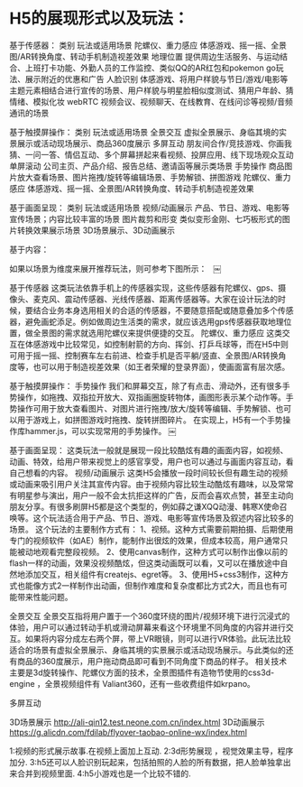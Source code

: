 # H5的展现形式以及玩法：

基于传感器：
类别	玩法或适用场景
陀螺仪、重力感应	体感游戏、摇一摇、全景图/AR转换角度、转动手机制造视差效果
地理位置	提供周边生活服务、与运动结合、上班打卡功能、外勤人员的工作监控、类似QQ的AR红包和pokemon go玩法、展示附近的优惠和广告
人脸识别	体感游戏、将用户样貌与节日/游戏/电影等主题元素相结合进行宣传的场景、用户样貌与明星脸相似度测试、猜用户年龄、猜情绪、模拟化妆
webRTC	视频会议、视频聊天、在线教育、在线问诊等视频/音频通讯的场景

基于触摸屏操作：
类别	玩法或适用场景
全景交互	虚拟全景展示、身临其境的实景展示或活动现场展示、商品360度展示
多屏互动	朋友间合作/竞技游戏、你画我猜、一问一答、情侣互动、多个屏幕拼起来看视频、投屏应用、线下现场观众互动
单屏滚动	公司主页、产品介绍、报告总结、邀请函等展示类场景
手势操作	商品图片放大查看场景、图片拖拽/旋转等编辑场景、手势解锁、拼图游戏
陀螺仪、重力感应	体感游戏、摇一摇、全景图/AR转换角度、转动手机制造视差效果

基于画面呈现：
类别	玩法或适用场景
视频/动画展示	产品、节日、游戏、电影等宣传场景；内容比较丰富的场景
图片裁剪和形变	类似变形金刚、七巧板形式的图片转换效果展示场景
3D场景展示、3D动画展示

基于内容：


如果以场景为维度来展开推荐玩法，则可参考下图所示：
 
￼


基于传感器
这类玩法依靠手机上的传感器实现，这些传感器有陀螺仪、gps、摄像头、麦克风、震动传感器、光线传感器、距离传感器等。大家在设计玩法的时候，要结合业务本身选用相关的合适的传感器，不要随意搭配或随意叠加多个传感器，避免画蛇添足。例如做周边生活类的需求，就应该选用gps传感器获取地理位置，做全景图的需求就选用陀螺仪来提供便捷的交互。
陀螺仪、重力感应
这类交互在体感游戏中比较常见，如控制射箭的方向、挥剑、打乒乓球等，而在H5中则可用于摇一摇、控制赛车左右前进、检查手机是否平躺/竖直、全景图/AR转换角度等，也可以用于制造视差效果（如王者荣耀的登录界面），使画面富有层次感。

基于触摸屏操作：
手势操作
我们和屏幕交互，除了有点击、滑动外，还有很多手势操作，如拖拽、双指拉开放大、双指画圈旋转物体，画图形表示某个动作等。手势操作可用于放大查看图片、对图片进行拖拽/放大/旋转等编辑、手势解锁、也可以用于游戏上，如拼图游戏时拖拽、旋转拼图碎片。
在实现上，H5有一个手势操作库hammer.js，可以实现常用的手势操作。
￼

基于画面呈现：
这类玩法一般就是展现一段比较酷炫有趣的画面内容，如视频、动画、特效，给用户带来视觉上的感官享受，用户也可以通过与画面内容互动，看自己想看的内容。
视频/动画展示
这类H5会播放一段时间较长但有趣生动的视频或动画来吸引用户关注其宣传内容。由于视频内容比较生动酷炫有趣味，以及常常有明星参与演出，用户一般不会太抗拒这样的广告，反而会喜欢点赞，甚至主动向朋友分享。有很多刷屏H5都是这个类型的，例如薛之谦XQQ动漫、韩寒X使命召唤等。这个玩法适合用于产品、节日、游戏、电影等宣传场景及叙述内容比较多的场景。
这个玩法的主要制作方式有： 1、视频。这种方式需要前期拍摄、后期使用专门的视频软件（如AE）制作，能制作出很炫的效果，但成本较高，用户通常只能被动地观看完整段视频。
2、使用canvas制作，这种方式可以制作出像以前的flash一样的动画，效果没视频酷炫，但这类动画既可以看，又可以在播放途中自然地添加交互，相关组件有createjs、egret等。
3、使用H5+css3制作，这种方式也能像方式2一样制作出动画，但制作难度和复杂度都比方式2大，而且也有可能带来性能问题。

全景交互
全景交互指将用户置于一个360度环绕的图片/视频环境下进行沉浸式的体验，用户可以通过转动手机或滑动屏幕来看这个环境里不同角度的内容并进行交互。如果将内容分成左右两个屏，带上VR眼镜，则可以进行VR体验。此玩法比较适合的场景有虚拟全景展示、身临其境的实景展示或活动现场展示。与此类似的还有商品的360度展示，用户拖动商品即可看到不同角度下商品的样子。
相关技术主要是3d旋转操作、陀螺仪方面的技术，全景图插件有造物节使用的css3d-engine ，全景视频组件有 Valiant360，还有一些收费组件如krpano。

多屏互动

3D场景展示 http://ali-qin12.test.neone.com.cn/index.html
3D动画展示 https://g.alicdn.com/fdilab/flyover-taobao-online-wx/index.html


1:视频的形式展示故事.在视频上面加上互动.
2:3d形势展现 ，视觉效果主导，程序加分.
3:h5还可以人脸识别玩起来，包括拍照的人脸的所有数据，把人脸单独拿出来合并到视频里面.
4:h5小游戏也是一个比较不错的.




